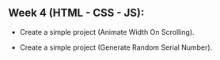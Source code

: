 ## Week 4 (HTML - CSS - JS):

- Create a simple project (Animate Width On Scrolling).

- Create a simple project (Generate Random Serial Number).
